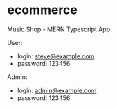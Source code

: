 # ecommerce
Music Shop - MERN Typescript App

User:
* login: steve@example.com
* password: 123456

Admin:
* login: admin@example.com
* password: 123456
